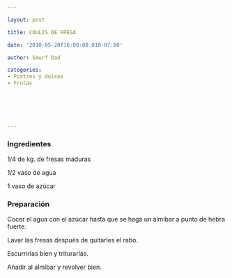 ```yaml
---

layout: post

title: COULIS DE FRESA

date: '2010-05-20T16:00:00.010-07:00'

author: Smurf Dad

categories:
- Postres y dulces
- Frutas






---
```


<h3>Ingredientes</h3>

1/4 de kg. de fresas maduras

1/2 vaso de agua

1 vaso de azúcar

<h3>Preparación</h3>

Cocer el agua con el azúcar hasta que se haga un almíbar a punto de hebra fuerte.

Lavar las fresas después de quitarles el rabo.

Escurrirlas bien y triturarlas.

Añadir al almíbar y revolver bien.

